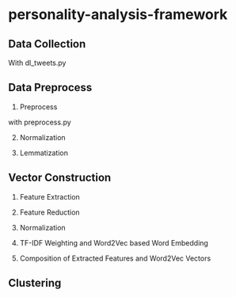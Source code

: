 # personality-analysis-framework





## Data Collection

With dl_tweets.py

## Data Preprocess

1. Preprocess

with preprocess.py

2. Normalization

3. Lemmatization

## Vector Construction

1. Feature Extraction

2. Feature Reduction

3. Normalization

4. TF-IDF Weighting and Word2Vec based Word Embedding

5. Composition of Extracted Features and Word2Vec Vectors

## Clustering